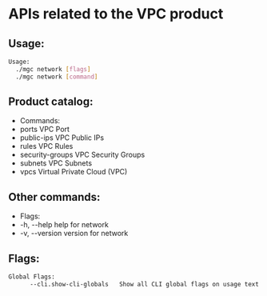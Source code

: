 # APIs related to the VPC product

## Usage:
```bash
Usage:
  ./mgc network [flags]
  ./mgc network [command]
```

## Product catalog:
- Commands:
- ports           VPC Port
- public-ips      VPC Public IPs
- rules           VPC Rules
- security-groups VPC Security Groups
- subnets         VPC Subnets
- vpcs            Virtual Private Cloud (VPC)

## Other commands:
- Flags:
- -h, --help      help for network
- -v, --version   version for network

## Flags:
```bash
Global Flags:
      --cli.show-cli-globals   Show all CLI global flags on usage text
```


